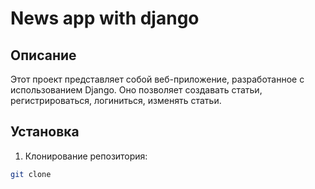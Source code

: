 # News app with django

## Описание
Этот проект представляет собой веб-приложение, разработанное с использованием Django. Оно позволяет создавать статьи, регистрироваться, логиниться, изменять статьи.

## Установка

1. Клонирование репозитория:
```bash
git clone 
```